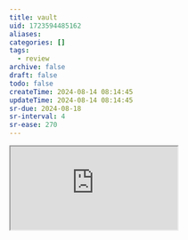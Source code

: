 ```yaml
---
title: vault
uid: 1723594485162
aliases:
categories: []
tags:
  - review
archive: false
draft: false
todo: false
createTime: 2024-08-14 08:14:45
updateTime: 2024-08-14 08:14:45
sr-due: 2024-08-18
sr-interval: 4
sr-ease: 270
---
```


<iframe
  class="iframe_full"
  src="https://dict.youdao.com/result?word=vault&lang=en"
>
</iframe>
